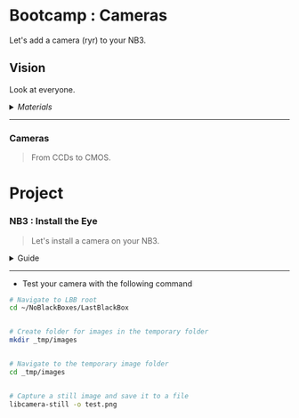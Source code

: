 # Bootcamp : Cameras
Let's add a camera (ryr) to your NB3.

## Vision
Look at everyone.

<details><summary><i>Materials</i></summary><p>

Name|Depth|Description| # |Package|Data|Link|
:-------|:---:|:----------|:-----:|:-:|:--:|:--:|
Camera (RPi v3)|01|RPi color camera with auto-focus (version 3)|1|Medium (011)|[-D-](/boxes/vision/_resources/datasheets/rpi_camera_v3.pdf)|[-L-](https://uk.farnell.com/raspberry-pi/sc0872/rpi-camera-mod-3-standard-lens/dp/4132318)
NB3 Camera Mount|01|Custom laser cut mount for RPi camera|1|Acrylic Mounts|[-D-](/boxes/vision/NB3_camera_mount)|[-L-](VK)
NB3 Cortex Mount|01|Custom laser cut holder for NPU|1|Acrylic Mounts|[-D-](/boxes/vision/NB3_cortex_mount)|[-L-](VK)
M2.5 bolt (6)|01|6 mm long M2.5 bolt|4|Mounting Hardware|[-D-](/boxes/robotics/)|[-L-](https://www.accu.co.uk/pozi-pan-head-screws/9255-SPP-M2-5-6-A2)
M2.5 standoff (20/PS)|01|20 mm long plug-to-socket M2.5 standoff|4|Mounting Hardware|[-D-](/boxes/vision/)|[-L-](https://uk.farnell.com/wurth-elektronik/971200151/standoff-hex-male-female-20mm/dp/2884418)
M3 nut (square)|01|square M3 nut 1.8 mm thick|1|Mounting Hardware|[-D-](/boxes/audio/-)|[-L-](https://www.accu.co.uk/flat-square-nuts/21326-HFSN-M3-A2)
M3 bolt (12)|01|12 mm long M3 bolt|1|Mounting Hardware|[-D-](/boxes/vision/)|[-L-](https://www.accu.co.uk/pozi-pan-head-screws/500116-SPP-M3-12-ST-BZP)
M2 bolt (8)|01|8 mm long M2 bolt|4|Mounting Hardware|[-D-](/boxes/audio/)|[-L-](https://www.accu.co.uk/pozi-pan-head-screws/500101-SPP-M2-8-ST-BZP)
M2 nut|01|regular M2 nut|4|Mounting Hardware|[-D-](/boxes/audio/)|[-L-](https://www.accu.co.uk/hexagon-nuts/456429-HPN-M2-C8-Z)

</p></details><hr>

### Cameras
> From CCDs to CMOS.


# Project
### NB3 : Install the Eye
> Let's install a camera on your NB3.

<details><summary><weak>Guide</weak></summary>
:-:-: A video guide to completing this project can be viewed <a href="https://vimeo.com/1042945461" target="_blank" rel="noopener noreferrer">here</a>.
</details><hr>

- Test your camera with the following command
```bash
# Navigate to LBB root
cd ~/NoBlackBoxes/LastBlackBox


# Create folder for images in the temporary folder
mkdir _tmp/images


# Navigate to the temporary image folder
cd _tmp/images


# Capture a still image and save it to a file
libcamera-still -o test.png
```


